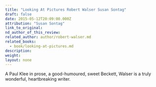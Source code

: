```yaml
---
title: "Looking At Pictures Robert Walser Susan Sontag"
draft: false
date: 2015-05-12T20:09:00.000Z
attribution: "Susan Sontag"
link_to_original:
nd_author_of_this_review:
related_author: author/robert-walser.md
related_books:
  - book/looking-at-pictures.md
description:
weight:
layout: none
---
```

A Paul Klee in prose, a good-humoured, sweet Beckett, Walser is a truly wonderful, heartbreaking writer.

